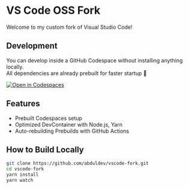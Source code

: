 # VS Code OSS Fork

Welcome to my custom fork of Visual Studio Code!

## Development

You can develop inside a GitHub Codespace without installing anything locally.  
All dependencies are already prebuilt for faster startup 🚀

[![Open in Codespaces](https://github.com/codespaces/badge.svg)](https://github.com/codespaces/new?repository=cretyz/vscode&devcontainer_path=.devcontainer/devcontainer.json)

## Features

- Prebuilt Codespaces setup
- Optimized DevContainer with Node.js, Yarn
- Auto-rebuilding Prebuilds with GitHub Actions

## How to Build Locally

```bash
git clone https://github.com/abduldev/vscode-fork.git
cd vscode-fork
yarn install
yarn watch
